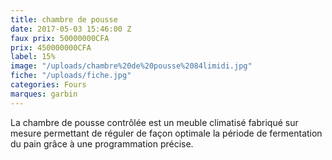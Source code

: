 ```yaml
---
title: chambre de pousse
date: 2017-05-03 15:46:00 Z
faux prix: 50000000CFA
prix: 450000000CFA
label: 15%
image: "/uploads/chambre%20de%20pousse%2084limidi.jpg"
fiche: "/uploads/fiche.jpg"
categories: Fours
marques: garbin
---
```


La chambre de pousse contrôlée est un meuble climatisé fabriqué sur mesure permettant de réguler de façon optimale la période de fermentation du pain grâce à une programmation précise.